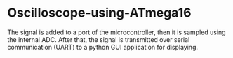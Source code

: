 # Oscilloscope-using-ATmega16
The signal is added to a port of the microcontroller, then it is sampled using the internal ADC. After that, the signal is transmitted over serial communication (UART) to a python GUI application for displaying.
